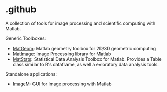 # .github

A collection of tools for image processing and scientific computing with Matlab.

Generic Toolboxes:

* [MatGeom](https://github.com/mattools/matGeom): Matlab geometry toolbox for 2D/3D geometric computing
* [MatImage](https://github.com/mattools/matImage): Image Processing library for Matlab
* [MatStats](https://github.com/mattools/matStats): Statistical Data Analysis Toolbox for Matlab. Provides a Table class similar to R's dataframe, as well a exloratory data analysis tools.

Standalone applications:

* [ImageM](https://github.com/mattools/ImageM): GUI for Image processing with Matlab
